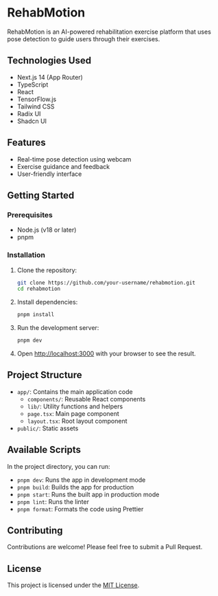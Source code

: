 # RehabMotion

RehabMotion is an AI-powered rehabilitation exercise platform that uses pose detection to guide users through their exercises.

## Technologies Used

- Next.js 14 (App Router)
- TypeScript
- React
- TensorFlow.js
- Tailwind CSS
- Radix UI
- Shadcn UI

## Features

- Real-time pose detection using webcam
- Exercise guidance and feedback
- User-friendly interface

## Getting Started

### Prerequisites

- Node.js (v18 or later)
- pnpm

### Installation

1. Clone the repository:

   ```bash
   git clone https://github.com/your-username/rehabmotion.git
   cd rehabmotion
   ```

2. Install dependencies:

   ```bash
   pnpm install
   ```

3. Run the development server:

   ```bash
   pnpm dev
   ```

4. Open [http://localhost:3000](http://localhost:3000) with your browser to see the result.

## Project Structure

- `app/`: Contains the main application code
  - `components/`: Reusable React components
  - `lib/`: Utility functions and helpers
  - `page.tsx`: Main page component
  - `layout.tsx`: Root layout component
- `public/`: Static assets

## Available Scripts

In the project directory, you can run:

- `pnpm dev`: Runs the app in development mode
- `pnpm build`: Builds the app for production
- `pnpm start`: Runs the built app in production mode
- `pnpm lint`: Runs the linter
- `pnpm format`: Formats the code using Prettier

## Contributing

Contributions are welcome! Please feel free to submit a Pull Request.

## License

This project is licensed under the [MIT License](LICENSE).
